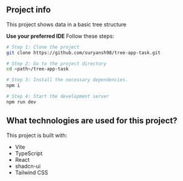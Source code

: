 

## Project info
This project shows data in a basic tree structure 

**Use your preferred IDE**
Follow these steps:

```sh
# Step 1: Clone the project
git clone https://github.com/suryansh98/tree-app-task.git

# Step 2: Go to the project directory 
cd <path>/tree-app-task

# Step 3: Install the necessary dependencies.
npm i

# Step 4: Start the development server 
npm run dev
```

## What technologies are used for this project?

This project is built with:

- Vite
- TypeScript
- React
- shadcn-ui
- Tailwind CSS

